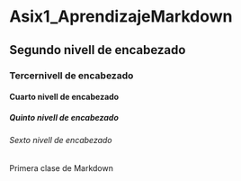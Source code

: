 # Asix1_AprendizajeMarkdown
## Segundo nivell de encabezado
### Tercernivell de encabezado
#### Cuarto nivell de encabezado
##### Quinto nivell de encabezado
###### Sexto nivell de encabezado

Primera clase de Markdown

